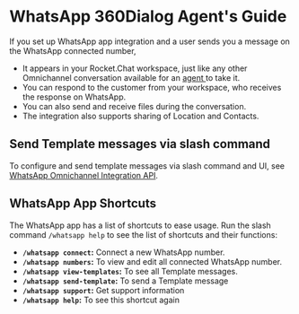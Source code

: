 # WhatsApp 360Dialog Agent's Guide

If you set up WhatsApp app integration and a user sends you a message on the WhatsApp connected number,

* It appears in your Rocket.Chat workspace, just like any other Omnichannel conversation available for an [agent ](../../../../../use-rocket.chat/omnichannel/agents.md)to take it.
* You can respond to the customer from your workspace, who receives the response on WhatsApp.&#x20;
* You can also send and receive files during the conversation.
* The integration also supports sharing of Location and Contacts.

## Send Template messages via slash command

To configure and send template messages via slash command and UI, see [WhatsApp Omnichannel Integration API](https://developer.rocket.chat/reference/api/rest-api/endpoints/apps-endpoints/whatsapp-endpoints/whatsapp-omnichannel-integration-api#2.-via-slash-command-and-ui).

## WhatsApp App Shortcuts

The WhatsApp app has a list of shortcuts to ease usage. Run the slash command `/whatsapp help` to see the list of shortcuts and their functions:

* **`/whatsapp connect`:** Connect a new WhatsApp number.
* **`/whatsapp numbers`:** To view and edit all connected WhatsApp number.
* **`/whatsapp view-templates`:** To see all Template messages.
* **`/whatsapp send-template`:** To send a Template message
* **`/whatsapp support`:** Get support information
* **`/whatsapp help`:** To see this shortcut again
